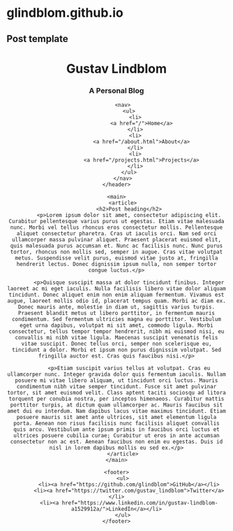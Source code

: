 # glindblom.github.io

## Post template
<!DOCTYPE html>
<html>

<head>
	<meta name="viewport" content="width=device-width, initial-scale=1">
	<link rel="stylesheet" href="/assets/styles.css">
	<title>Gustav Lindblom - Lorem Ipsum</title>
</head>

<body>
	<header>
		<h1>Gustav Lindblom</h1>
		<h3>A Personal Blog</h3>

		<nav>
			<ul>
				<li>
					<a href="/">Home</a>
				</li>
				<li>
					<a href="/about.html">About</a>
				</li>
				<li>
					<a href="/projects.html">Projects</a>
				</li>
			</ul>
		</nav>
	</header>

	<main>
		<article>
			<h2>Post heading</h2>
			<p>Lorem ipsum dolor sit amet, consectetur adipiscing elit. Curabitur pellentesque varius purus ut egestas. Etiam vitae malesuada nunc. Morbi vel tellus rhoncus eros consectetur mollis. Pellentesque aliquet consectetur pharetra. Cras ut iaculis orci. Nam sed orci ullamcorper massa pulvinar aliquet. Praesent placerat euismod elit, quis malesuada purus accumsan et. Nunc ac facilisis nunc. Nunc purus tortor, rhoncus non mollis sed, semper in augue. Cras vitae volutpat metus. Suspendisse velit purus, euismod vitae justo at, fringilla hendrerit lectus. Donec dignissim ipsum nulla, non semper tortor congue luctus.</p>

			<p>Quisque suscipit massa at dolor tincidunt finibus. Integer laoreet ac mi eget iaculis. Nulla facilisis libero vitae dolor aliquam tincidunt. Donec aliquet enim non enim aliquam fermentum. Vivamus est augue, laoreet mollis odio id, placerat tempus quam. Morbi ac diam ex. Donec mauris ante, molestie in diam ut, sagittis varius turpis. Praesent blandit metus ut libero porttitor, in fermentum mauris condimentum. Sed fermentum ultricies magna eu porttitor. Vestibulum eget urna dapibus, volutpat mi sit amet, commodo ligula. Morbi consectetur, tellus tempor tempor hendrerit, nibh mi euismod nisi, eu convallis mi nibh vitae ligula. Maecenas suscipit venenatis felis vitae suscipit. Donec tellus orci, semper non scelerisque eu, tincidunt a dolor. Morbi et ipsum non purus dignissim volutpat. Sed fringilla auctor est. Cras quis faucibus nisi.</p>

			<p>Etiam suscipit varius tellus at volutpat. Cras eu ullamcorper nunc. Integer gravida dolor quis fermentum iaculis. Nullam posuere mi vitae libero aliquam, ut tincidunt orci luctus. Mauris condimentum nibh vitae semper tincidunt. Fusce sit amet pulvinar tortor, sit amet euismod velit. Class aptent taciti sociosqu ad litora torquent per conubia nostra, per inceptos himenaeos. Curabitur mattis porttitor turpis, at dictum quam ullamcorper ac. Mauris faucibus sit amet dui eu interdum. Nam dapibus lacus vitae maximus tincidunt. Etiam posuere mauris sit amet ante ultrices, sit amet elementum ligula porta. Aenean non risus facilisis nunc facilisis aliquet convallis quis arcu. Vestibulum ante ipsum primis in faucibus orci luctus et ultrices posuere cubilia curae; Curabitur ut eros in ante accumsan consectetur non ac est. Aenean faucibus non enim eu egestas. Duis id nisl in lorem dapibus mollis eu sed ex.</p>
		</article>
	</main>

	<footer>
		<ul>
			<li><a href="https://github.com/glindblom">GitHub</a></li>
			<li><a href="https://twitter.com/gustav_lindblom">Twitter</a></li>
			<li><a href="https://www.linkedin.com/in/gustav-lindblom-a1529912a/">LinkedIn</a></li>
		</ul>
	</footer>

</body>

</html>